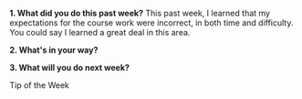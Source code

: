 **1. What did you do this past week?**
This past week, I learned that my expectations for the course work were incorrect, in both time and difficulty. You could say I learned a great deal in this area.

**2. What's in your way?**

**3. What will you do next week?**


Tip of the Week

